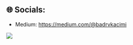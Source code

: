 ## 🌐 Socials:
  
- Medium: https://medium.com/@badrvkacimi
  
[![](https://visitcount.itsvg.in/api?id=badrkacimi&icon=0&color=9)](https://visitcount.itsvg.in)
